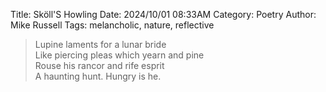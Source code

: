 Title: Sköll'S Howling
Date: 2024/10/01 08:33AM
Category: Poetry
Author: Mike Russell
Tags: melancholic, nature, reflective

> Lupine laments for a lunar bride<br>
> Like piercing pleas which yearn and pine<br>
> Rouse his rancor and rife esprit<br>
> A haunting hunt. Hungry is he.